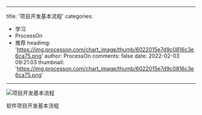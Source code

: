 
---
title: '项目开发基本流程'
categories: 
 - 学习
 - ProcessOn
 - 推荐
headimg: 'https://img.processon.com/chart_image/thumb/6022015e7d9c0816c3e6ca75.png'
author: ProcessOn
comments: false
date: 2022-02-03 09:21:03
thumbnail: 'https://img.processon.com/chart_image/thumb/6022015e7d9c0816c3e6ca75.png'
---

<div>   
<img class="thumb" alt="项目开发基本流程" src="https://img.processon.com/chart_image/thumb/6022015e7d9c0816c3e6ca75.png" referrerpolicy="no-referrer">
<p>软件项目开发基本流程</p>  
</div>
            